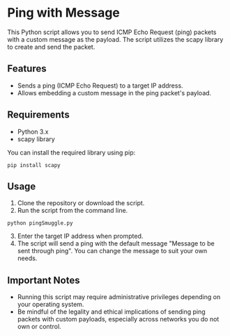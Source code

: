 # Ping with Message
This Python script allows you to send ICMP Echo Request (ping) packets with a custom message as the payload. The script utilizes the scapy library to create and send the packet.

## Features
- Sends a ping (ICMP Echo Request) to a target IP address.
- Allows embedding a custom message in the ping packet's payload.

## Requirements
- Python 3.x
- scapy library

You can install the required library using pip:
```
pip install scapy
```

## Usage
1. Clone the repository or download the script.
2. Run the script from the command line.
```
python pingSmuggle.py
```
3. Enter the target IP address when prompted.
4. The script will send a ping with the default message "Message to be sent through ping". You can change the message to suit your own needs.

## Important Notes
- Running this script may require administrative privileges depending on your operating system.
- Be mindful of the legality and ethical implications of sending ping packets with custom payloads, especially across networks you do not own or control.


